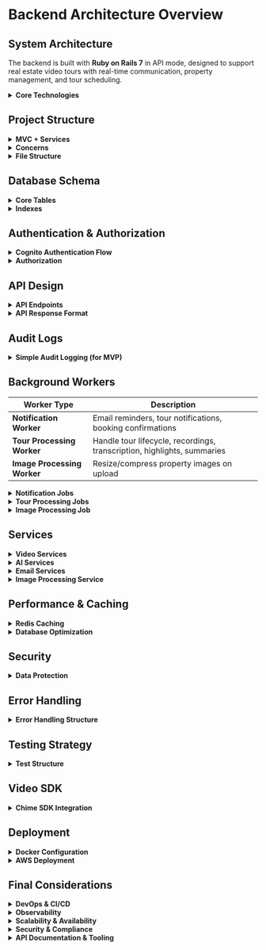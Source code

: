 # Backend Architecture Overview

## System Architecture

The backend is built with **Ruby on Rails 7** in API mode, designed to support real estate video tours with real-time communication, property management, and tour scheduling.

<details>
<summary><strong>Core Technologies</strong></summary>

- **Ruby on Rails 7** - Web framework with API mode
- **PostgreSQL** - Primary relational database
- **Redis** - Caching and session storage
- **AWS Cognito** - User authentication and token issuance
- **AWS Chime SDK** - Video communication
- **Active Job** - Background job processing
- **Sidekiq** - Job queue management

</details>

## Project Structure

<details>
<summary><strong>MVC + Services</strong></summary>

| Layer | Description |
|-------|-------------|
| **Models** | Data validation and business rules |
| **Views** | JSON response formatting |
| **Controllers** | Request handling and routing |
| **Services** | Complex business logic |

</details>

<details>
<summary><strong>Concerns</strong></summary>

| Concern | Description |
|---------|-------------|
| **Authentication** | User authentication and authorization |
| **Caching** | Response caching strategies |
| **Logging** | Request and response logging |
| **Validation** | Input validation and sanitization |

</details>

<details>
<summary><strong>File Structure</strong></summary>

```
app/
├── controllers/
│   └── api/v1/ 
│       ├── auth/
│       │   ├── application_controller.rb
│       │   ├── registrations_controller.rb
│       │   └── sessions_controller.rb
│       ├── realtors/
│       │   ├── application_controller.rb
│       │   ├── properties_controller.rb
│       │   ├── tours_controller.rb
│       │   ├── bookings_controller.rb
│       │   └── calls_controller.rb
│       ├── buyers/
│       │   ├── application_controller.rb
│       │   ├── properties_controller.rb
│       │   ├── tours_controller.rb
│       │   ├── bookings_controller.rb
│       │   └── calls_controller.rb
│       └── admin/
│           ├── application_controller.rb
│           ├── users_controller.rb
│           ├── properties_controller.rb
│           ├── tours_controller.rb
│           └── bookings_controller.rb
├── models/
│   ├── user.rb
│   ├── property.rb
│   ├── booking.rb
│   ├── tour.rb
│   ├── call.rb
│   ├── tour_note.rb
│   ├── transcript.rb
│   ├── highlight.rb
│   ├── recording.rb
│   └── audit_log.rb
├── services/
│   ├── tour_lifecycle_service.rb
│   ├── video_processing_service.rb
│   ├── transcription_service.rb
│   ├── highlight_detection_service.rb
│   ├── summary_service.rb
│   └── image_processing_service.rb
├── workers/
│   ├── notification_worker.rb
│   ├── tour_processing_worker.rb
│   └── image_processing_worker.rb
└── concerns/
    ├── authentication.rb
    ├── caching.rb
    ├── logging.rb
    └── validation.rb
```

</details>

## Database Schema

<details>
<summary><strong>Core Tables</strong></summary>

| Table | Description |
|-------|-------------|
| **Users Table** | User profiles and authentication (id, full_name, email, role, cognito_sub, timestamps) |
| **Properties Table** | Property listings and details (realtor_id, address, mls_id, description, timestamps) |
| **Bookings Table** | Tour booking requests (buyer_id, property_id, scheduled_at, status, timestamps) |
| **Tours Table** | Actual tour sessions (property_id, realtor_id, buyer_id, status, scheduled_at, started_at) |
| **Calls Table** | Video call sessions (tour_id, chime_meeting_id, status, started_at, ended_at) |
| **TourNotes Table** | User-generated notes during tours (tour_id, user_id, content, tag, timestamp_ms, timestamps) |
| **Transcripts Table** | AI-generated call transcripts (tour_id, full_text, segments JSON, timestamps) |
| **Highlights Table** | Tour highlights and moments (tour_id, timestamp_ms, note, image_url, timestamps) |
| **Recordings Table** | Call recordings and playback (tour_id, mux_asset_id, playback_url, duration_seconds, recorded_at, timestamps) |
| **AuditLogs Table** | Immutable system & user actions for compliance (actor_id, action, target_id, meta, created_at) |

#### Users Table
```sql
CREATE TABLE users (
  id BIGSERIAL PRIMARY KEY,
  full_name VARCHAR(255) NOT NULL,
  email VARCHAR(255) UNIQUE NOT NULL,
  role VARCHAR(50) DEFAULT 'buyer',
  cognito_sub VARCHAR(255) UNIQUE NOT NULL,
  created_at TIMESTAMP NOT NULL,
  updated_at TIMESTAMP NOT NULL
);
```

#### Properties Table
```sql
CREATE TABLE properties (
  id BIGSERIAL PRIMARY KEY,
  realtor_id BIGINT REFERENCES users(id),
  address TEXT NOT NULL,
  mls_id VARCHAR(255) UNIQUE,
  description TEXT,
  price DECIMAL(12,2),
  bedrooms INTEGER,
  bathrooms INTEGER,
  sqft INTEGER,
  status VARCHAR(50) DEFAULT 'active',
  created_at TIMESTAMP NOT NULL,
  updated_at TIMESTAMP NOT NULL
);
```

#### Bookings Table
```sql
CREATE TABLE bookings (
  id BIGSERIAL PRIMARY KEY,
  buyer_id BIGINT REFERENCES users(id),
  property_id BIGINT REFERENCES properties(id),
  scheduled_at TIMESTAMP NOT NULL,
  status VARCHAR(50) DEFAULT 'pending',
  duration_minutes INTEGER DEFAULT 30,
  notes TEXT,
  created_at TIMESTAMP NOT NULL,
  updated_at TIMESTAMP NOT NULL
);
```

#### Tours Table
```sql
CREATE TABLE tours (
  id BIGSERIAL PRIMARY KEY,
  property_id BIGINT REFERENCES properties(id),
  realtor_id BIGINT REFERENCES users(id),
  buyer_id BIGINT REFERENCES users(id),
  booking_id BIGINT REFERENCES bookings(id),
  status VARCHAR(50) DEFAULT 'scheduled',
  scheduled_at TIMESTAMP NOT NULL,
  started_at TIMESTAMP,
  ended_at TIMESTAMP,
  created_at TIMESTAMP NOT NULL,
  updated_at TIMESTAMP NOT NULL
);
```

#### Calls Table
```sql
CREATE TABLE calls (
  id BIGSERIAL PRIMARY KEY,
  tour_id BIGINT REFERENCES tours(id),
  chime_meeting_id VARCHAR(255) UNIQUE NOT NULL,
  status VARCHAR(50) DEFAULT 'created',
  started_at TIMESTAMP,
  ended_at TIMESTAMP,
  created_at TIMESTAMP NOT NULL,
  updated_at TIMESTAMP NOT NULL
);
```

#### Tour Notes Table
```sql
CREATE TABLE tour_notes (
  id BIGSERIAL PRIMARY KEY,
  tour_id BIGINT REFERENCES tours(id),
  user_id BIGINT REFERENCES users(id),
  content TEXT NOT NULL,
  tag VARCHAR(100),
  timestamp_ms BIGINT,
  created_at TIMESTAMP NOT NULL,
  updated_at TIMESTAMP NOT NULL
);
```

#### Transcripts Table
```sql
CREATE TABLE transcripts (
  id BIGSERIAL PRIMARY KEY,
  tour_id BIGINT REFERENCES tours(id),
  full_text TEXT,
  segments JSONB,
  confidence_score DECIMAL(3,2),
  created_at TIMESTAMP NOT NULL,
  updated_at TIMESTAMP NOT NULL
);
```

#### Highlights Table
```sql
CREATE TABLE highlights (
  id BIGSERIAL PRIMARY KEY,
  tour_id BIGINT REFERENCES tours(id),
  timestamp_ms BIGINT NOT NULL,
  note TEXT,
  image_url VARCHAR(500),
  highlight_type VARCHAR(50),
  created_at TIMESTAMP NOT NULL,
  updated_at TIMESTAMP NOT NULL
);
```

#### Recordings Table
```sql
CREATE TABLE recordings (
  id BIGSERIAL PRIMARY KEY,
  tour_id BIGINT REFERENCES tours(id),
  mux_asset_id VARCHAR(255) UNIQUE,
  playback_url VARCHAR(500),
  duration_seconds INTEGER,
  file_size_bytes BIGINT,
  recorded_at TIMESTAMP,
  created_at TIMESTAMP NOT NULL,
  updated_at TIMESTAMP NOT NULL
);
```

#### Audit Logs Table
```sql
CREATE TABLE audit_logs (
  id BIGSERIAL PRIMARY KEY,
  user_id BIGINT REFERENCES users(id),
  action VARCHAR(100) NOT NULL,
  resource_type VARCHAR(50),
  resource_id BIGINT,
  details TEXT,
  created_at TIMESTAMP NOT NULL
);
```

</details>

<details>
<summary><strong>Indexes</strong></summary>

```sql
-- Performance indexes
CREATE INDEX idx_users_email ON users(email);
CREATE INDEX idx_properties_realtor_id ON properties(realtor_id);
CREATE INDEX idx_properties_status ON properties(status);
CREATE INDEX idx_bookings_buyer_id ON bookings(buyer_id);
CREATE INDEX idx_bookings_property_id ON bookings(property_id);
CREATE INDEX idx_bookings_scheduled_at ON bookings(scheduled_at);
CREATE INDEX idx_tours_property_id ON tours(property_id);
CREATE INDEX idx_tours_realtor_id ON tours(realtor_id);
CREATE INDEX idx_tours_buyer_id ON tours(buyer_id);
CREATE INDEX idx_tours_scheduled_at ON tours(scheduled_at);
CREATE INDEX idx_calls_tour_id ON calls(tour_id);
CREATE INDEX idx_tour_notes_tour_id ON tour_notes(tour_id);
CREATE INDEX idx_audit_logs_user_id ON audit_logs(user_id);
CREATE INDEX idx_audit_logs_created_at ON audit_logs(created_at);
```

</details>

## Authentication & Authorization

<details>
<summary><strong>Cognito Authentication Flow</strong></summary>

- User registration, login, and password reset are handled by AWS Cognito.
- The backend verifies Cognito JWTs using the User Pool's JWKS endpoint.
- On first login, a user record is created/updated in the local database using Cognito's `sub` as the unique identifier.
- Passwords are never stored or managed by the backend.

</details>

<details>
<summary><strong>Authorization</strong></summary>

The system supports three user types: **buyer**, **realtor**, and **admin**. While authentication is managed by AWS Cognito, authorization (what each user can do) is enforced by the backend using the `role` field in the `users` table and policy classes (e.g., Pundit).

#### Role Storage
- The canonical user role is stored in the local `users` table (`role` column).
- Optionally, the role can also be stored as a custom attribute in Cognito and synced to the DB on login.

#### Role Helpers (User Model)

```ruby
class User < ApplicationRecord
  def buyer?
    role == 'buyer'
  end

  def realtor?
    role == 'realtor'
  end

  def admin?
    role == 'admin'
  end
end
```

#### Example Policy (Pundit)

```ruby
class PropertyPolicy < ApplicationPolicy
  def index?
    user.realtor? || user.admin?
  end

  def show?
    user.realtor? || user.admin? || record.realtor_id == user.id
  end

  def create?
    user.realtor? || user.admin?
  end

  def update?
    user.realtor? && record.realtor_id == user.id || user.admin?
  end

  def destroy?
    user.realtor? && record.realtor_id == user.id || user.admin?
  end

  class Scope < Scope
    def resolve
      if user.admin?
        scope.all
      elsif user.realtor?
        scope.where(realtor_id: user.id)
      else
        scope.none
      end
    end
  end
end
```
</details>

## API Design

<details>
<summary><strong>API Endpoints</strong></summary>

### Authentication Endpoints

`/api/v1/auth` (Public)

- Authentication endpoints accessible to all users
- Login, register, password reset, profile management

```
POST   /api/v1/auth/login                     # User login
POST   /api/v1/auth/register                  # User registration
POST   /api/v1/auth/logout                    # User logout
POST   /api/v1/auth/refresh                   # Refresh access token
POST   /api/v1/auth/password-reset/request    # Request password reset
POST   /api/v1/auth/password-reset/confirm    # Confirm password reset
GET    /api/v1/auth/me                        # Get current user profile
PUT    /api/v1/auth/me                        # Update current user profile
```

### Realtor Endpoints

`/api/v1/realtors` (Realtor-specific)

- Property Management: CRUD operations for realtor's properties
- Tour Management: Start/end tours, view recordings, transcripts
- Booking Management: View and manage bookings
- Video Calls: Create and manage video calls

```
# Property Management
GET    /api/v1/realtors/properties            # List realtor's properties
POST   /api/v1/realtors/properties            # Create property
GET    /api/v1/realtors/properties/:id        # Get property details
PUT    /api/v1/realtors/properties/:id        # Update property
DELETE /api/v1/realtors/properties/:id        # Delete property
POST   /api/v1/realtors/properties/:id/images # Upload property images
DELETE /api/v1/realtors/properties/:id/images/:image_id # Delete property image

# Tour Management
GET    /api/v1/realtors/tours                 # List realtor's tours
GET    /api/v1/realtors/tours/:id             # Get tour details
POST   /api/v1/realtors/tours/:id/start       # Start tour
POST   /api/v1/realtors/tours/:id/end         # End tour
GET    /api/v1/realtors/tours/:id/notes       # Get tour notes
POST   /api/v1/realtors/tours/:id/notes       # Add tour note
GET    /api/v1/realtors/tours/:id/recording   # Get tour recording
GET    /api/v1/realtors/tours/:id/transcript  # Get tour transcript
GET    /api/v1/realtors/tours/:id/highlights  # Get tour highlights
GET    /api/v1/realtors/tours/:id/summary     # Get tour summary

# Booking Management
GET    /api/v1/realtors/bookings              # List realtor's bookings
GET    /api/v1/realtors/bookings/:id          # Get booking details
PUT    /api/v1/realtors/bookings/:id          # Update booking
PUT    /api/v1/realtors/bookings/:id/confirm  # Confirm booking and create call
DELETE /api/v1/realtors/bookings/:id          # Cancel booking

# Video Calls
GET    /api/v1/realtors/calls/:id             # Get call details
POST   /api/v1/realtors/calls/:id/join        # Join video call
POST   /api/v1/realtors/calls/:id/leave       # Leave video call
POST   /api/v1/realtors/calls/:id/end         # End video call
GET    /api/v1/realtors/calls/:id/recording   # Get call recording
POST   /api/v1/realtors/calls/:id/record      # Start/stop call recording
```

### Buyer Endpoints

`/api/v1/buyers` (Buyer-specific)

- Property Browsing: View available properties
- Tour Booking: Create and manage bookings
- Tour Participation: View tour details, recordings, summaries
- Video Calls: Join/leave video calls

```
# Property Browsing
GET    /api/v1/buyers/properties              # Browse available properties
GET    /api/v1/buyers/properties/:id          # Get property details

# Tour Booking
GET    /api/v1/buyers/bookings                # List buyer's bookings
POST   /api/v1/buyers/bookings                # Create booking
GET    /api/v1/buyers/bookings/:id            # Get booking details
PUT    /api/v1/buyers/bookings/:id            # Update booking
DELETE /api/v1/buyers/bookings/:id            # Cancel booking

# Tour Participation
GET    /api/v1/buyers/tours                   # List buyer's tours
GET    /api/v1/buyers/tours/:id               # Get tour details
GET    /api/v1/buyers/tours/:id/notes         # Get tour notes
POST   /api/v1/buyers/tours/:id/notes         # Add tour note
GET    /api/v1/buyers/tours/:id/recording     # Get tour recording
GET    /api/v1/buyers/tours/:id/transcript    # Get tour transcript
GET    /api/v1/buyers/tours/:id/highlights    # Get tour highlights
GET    /api/v1/buyers/tours/:id/summary       # Get tour summary

# Video Calls
GET    /api/v1/buyers/calls/:id               # Get call details (if authorized)
POST   /api/v1/buyers/calls/:id/join          # Join video call
POST   /api/v1/buyers/calls/:id/leave         # Leave video call
GET    /api/v1/buyers/calls/:id/recording     # Get call recording
```

### Admin Endpoints

`/api/v1/admin` (Admin-only)
- User Management: CRUD operations for all users
- Property Management: Manage all properties
- Tour Management: View all tours
- Booking Management: Manage all bookings

```
# User Management
GET    /api/v1/admin/users                    # List all users
GET    /api/v1/admin/users/:id                # Get user details
PUT    /api/v1/admin/users/:id                # Update user
DELETE /api/v1/admin/users/:id                # Delete user
POST   /api/v1/admin/users/:id/avatar         # Upload user avatar

# Property Management
GET    /api/v1/admin/properties               # List all properties
GET    /api/v1/admin/properties/:id           # Get property details
PUT    /api/v1/admin/properties/:id           # Update property
DELETE /api/v1/admin/properties/:id           # Delete property

# Tour Management
GET    /api/v1/admin/tours                    # List all tours
GET    /api/v1/admin/tours/:id                # Get tour details
PUT    /api/v1/admin/tours/:id                # Update tour
DELETE /api/v1/admin/tours/:id                # Delete tour

# Booking Management
GET    /api/v1/admin/bookings                 # List all bookings
GET    /api/v1/admin/bookings/:id             # Get booking details
PUT    /api/v1/admin/bookings/:id             # Update booking
DELETE /api/v1/admin/bookings/:id             # Cancel booking
```

</details>

<details>
<summary><strong>API Response Format</strong></summary>

```ruby
# Standard API response format
{
  "success": true,
  "data": {
    "id": 1,
    "type": "property",
    "attributes": {
      "address": "123 Main St",
      "price": 500000,
      "bedrooms": 3,
      "bathrooms": 2
    },
    "relationships": {
      "realtor": {
        "data": {
          "id": 1,
          "type": "user"
        }
      }
    }
  },
  "meta": {
    "timestamp": "2024-01-15T10:30:00Z",
    "version": "1.0"
  }
}

# Error response format
{
  "success": false,
  "errors": [
    {
      "code": "VALIDATION_ERROR",
      "message": "Address can't be blank",
      "field": "address"
    }
  ],
  "meta": {
    "timestamp": "2024-01-15T10:30:00Z",
    "version": "1.0"
  }
}
```

</details>

## Audit Logs

<details>
<summary><strong>Simple Audit Logging (for MVP)</strong></summary>

```ruby
class AuditLog < ApplicationRecord
  belongs_to :user
  
  # Flexible logging method that matches your diagram
  def self.log(action, user_id:, **details)
    # Extract resource info from details
    resource_type = details.delete(:resource_type)
    resource_id = details.delete(:resource_id)
    
    # Handle special cases where resource is passed as a key
    if details[:call]
      resource_type = "Call"
      resource_id = details.delete(:call)
    elsif details[:tour]
      resource_type = "Tour" 
      resource_id = details.delete(:tour)
    elsif details[:property]
      resource_type = "Property"
      resource_id = details.delete(:property)
    end
    
    create!(
      user_id: user_id,
      action: action,
      resource_type: resource_type,
      resource_id: resource_id,
      details: details.to_json
    )
  end
end

# Usage in controllers
class Api::V1::Realtors::PropertiesController < ApplicationController
  def create
    property = current_user.properties.create!(property_params)
    
    # Simple audit log
    AuditLog.log('property_created', user_id: current_user.id, property: property.id)
    
    render json: property, status: :created
  end
end
```
</details>

## Background Workers

| Worker Type | Description |
|-------------|-------------|
| **Notification Worker** | Email reminders, tour notifications, booking confirmations |
| **Tour Processing Worker** | Handle tour lifecycle, recordings, transcription, highlights, summaries |
| **Image Processing Worker** | Resize/compress property images on upload |

<details>
<summary><strong>Notification Jobs</strong></summary>

```ruby
# Usage examples in controllers:
class Api::V1::Buyers::BookingsController < ApplicationController
  def create
    booking = current_user.bookings.create!(booking_params)
    
    # Send notification to realtor about new booking request
    NotificationWorker.perform_async('new_booking_request', { booking_id: booking.id })
    
    render json: booking, status: :created
  end
end

class Api::V1::Realtors::BookingsController < ApplicationController
  def confirm
    booking = Booking.find(params[:id])
    authorize booking, :confirm?

    Booking.transaction do
      booking.update!(status: 'confirmed')
      
      # Create tour
      tour = Tour.create!(
        booking: booking,
        property: booking.property,
        realtor: current_user,
        buyer: booking.buyer,
        scheduled_at: booking.scheduled_at
      )
      
      # Create call
      call = Call.create!(
        tour: tour,
        status: 'created',
        chime_meeting_id: SecureRandom.uuid
      )
      
      # Send confirmation to both parties
      NotificationWorker.perform_async('booking_confirmation', { booking_id: booking.id })
      
      # Schedule reminder 15 minutes before tour
      reminder_time = booking.scheduled_at - 15.minutes
      NotificationWorker.perform_at(reminder_time, 'booking_reminder', { booking_id: booking.id })
      
      render json: { booking: booking, tour: tour, call: call }
    end
  end
end

class Api::V1::Realtors::ToursController < ApplicationController
  def start
    tour = Tour.find(params[:id])
    
    # Start tour processing
    TourProcessingWorker.perform_async('start_tour', { tour_id: tour.id })
    
    render json: { message: 'Tour starting...' }
  end
  
  def end
    tour = Tour.find(params[:id])
    
    # End tour and process everything
    TourProcessingWorker.perform_async('end_tour', { tour_id: tour.id })
    
    render json: { message: 'Tour ending...' }
  end
end

# app/workers/notification_worker.rb
class NotificationWorker
  include Sidekiq::Worker
  sidekiq_options queue: 'default'

  def perform(notification_type, data)
    case notification_type
    when 'new_booking_request'
      send_new_booking_request(data[:booking_id])
    when 'booking_confirmation'
      send_booking_confirmation(data[:booking_id])
    when 'booking_reminder'
      send_booking_reminder(data[:booking_id])
    when 'tour_start'
      send_tour_start_notification(data[:tour_id])
    when 'tour_end'
      send_tour_end_notification(data[:tour_id])
    end
  end

  private

  def send_new_booking_request(booking_id)
    booking = Booking.find(booking_id)
    BookingMailer.new_booking_request_email(booking).deliver_now
  end

  def send_booking_confirmation(booking_id)
    booking = Booking.find(booking_id)
    BookingMailer.confirmation_email(booking).deliver_now
  end

  def send_booking_reminder(booking_id)
    booking = Booking.find(booking_id)
    BookingMailer.reminder_email(booking).deliver_now
    BookingMailer.realtor_reminder_email(booking).deliver_now
  end

  def send_tour_start_notification(tour_id)
    tour = Tour.find(tour_id)
    TourMailer.start_notification(tour).deliver_now
  end

  def send_tour_end_notification(tour_id)
    tour = Tour.find(tour_id)
    TourMailer.end_notification(tour).deliver_now
  end
end
```

</details>

<details>
<summary><strong>Tour Processing Jobs</strong></summary>

```ruby
# app/workers/tour_processing_worker.rb
class TourProcessingWorker
  include Sidekiq::Worker
  sidekiq_options queue: 'default'

  def perform(processing_type, data)
    case processing_type
    when 'start_tour'
      start_tour(data[:tour_id])
    when 'end_tour'
      end_tour(data[:tour_id])
    when 'process_recording'
      process_recording(data[:tour_id])
    when 'generate_ai_content'
      generate_ai_content(data[:tour_id])
    end
  end

  private

  def start_tour(tour_id)
    tour = Tour.find(tour_id)
    
    # Create Chime meeting
    chime_service = ChimeService.new
    meeting = chime_service.create_meeting(tour)
    
    # Update tour
    tour.update!(
      status: 'in_progress',
      started_at: Time.current,
      chime_meeting_id: meeting.meeting_id
    )
    
    # Send notification
    NotificationWorker.perform_async('tour_start', { tour_id: tour_id })
  end

  def end_tour(tour_id)
    tour = Tour.find(tour_id)
    
    # Update tour status
    tour.update!(
      status: 'completed',
      ended_at: Time.current
    )
    
    # Process recording
    process_recording(tour_id)
    
    # Send notification
    NotificationWorker.perform_async('tour_end', { tour_id: tour_id })
  end

  def process_recording(tour_id)
    tour = Tour.find(tour_id)
    
    # Download and store recording
    chime_service = ChimeService.new
    video_file = chime_service.download_recording(tour.chime_meeting_id)
    
    s3_service = S3Service.new
    video_url = s3_service.upload_recording(video_file, tour.id)
    
    # Create recording record
    Recording.create!(
      tour_id: tour_id,
      video_url: video_url,
      recorded_at: tour.ended_at
    )
    
    # Generate AI content
    generate_ai_content(tour_id)
  end

  def generate_ai_content(tour_id)
    tour = Tour.find(tour_id)
    recording = tour.recording
    
    # Transcribe audio
    transcription_service = TranscriptionService.new
    transcript_data = transcription_service.transcribe(recording.video_url)
    
    # Create transcript
    Transcript.create!(
      tour_id: tour_id,
      full_text: transcript_data[:text],
      segments: transcript_data[:segments],
      confidence_score: transcript_data[:confidence]
    )
    
    # Generate highlights
    highlight_service = HighlightDetectionService.new
    highlights = highlight_service.detect_highlights(transcript_data)
    
    highlights.each do |highlight|
      Highlight.create!(
        tour_id: tour_id,
        timestamp_ms: highlight[:timestamp],
        note: highlight[:description],
        highlight_type: highlight[:type]
      )
    end
    
    # Generate summary
    summary_service = SummaryService.new
    summary = summary_service.generate_summary(tour)
    
    tour.update!(summary: summary)
  end
end
```
</details>

<details>
<summary><strong>Image Processing Job</strong></summary>

```ruby
# app/workers/image_processing_worker.rb
class ImageProcessingWorker
  include Sidekiq::Worker
  sidekiq_options queue: 'default'

  def perform(image_id)
    image = PropertyImage.find(image_id)
    processed_file = ImageProcessingService.new.process(image.file)

    # Update the image record with processed file info (e.g., new URL, thumbnail, etc.)
    image.update!(
      processed_url: processed_file.url,
      thumbnail_url: processed_file.thumbnail_url
    )
  end
end
```
</details>

## Services

<details>
<summary><strong>Video Services</strong></summary>

```ruby
# app/services/chime_service.rb
class ChimeService
  def initialize
    @chime_client = Aws::ChimeSDKMeetings::Client.new(
      region: Rails.application.credentials.aws[:region],
      credentials: Aws::Credentials.new(
        Rails.application.credentials.aws[:access_key_id],
        Rails.application.credentials.aws[:secret_access_key]
      )
    )
  end

  def create_meeting(tour)
    response = @chime_client.create_meeting(
      client_request_token: SecureRandom.uuid,
      external_meeting_id: "tour_#{tour.id}",
      media_region: 'us-east-1',
      meeting_configuration: {
        audio: {
          echo_reduction: 'AVAILABLE'
        }
      }
    )
    
    response.meeting
  end

  def create_attendee(meeting_id, user)
    response = @chime_client.create_attendee(
      external_user_id: user.id.to_s,
      meeting_id: meeting_id
    )
    
    response.attendee
  end

  def download_recording(recording_id)
    # Implementation for downloading recording
  end
end

# app/services/video_processing_service.rb
class VideoProcessingService
  def process(video_file)
    # Note: For MVP, video processing is not required.
    # Chime recordings are stored and served as-is from S3.
    # This service can be implemented later if advanced video processing
    # (compression, watermarking, format conversion) is needed.
    
    # For now, we're returning the original file path
    video_file.path
  end
end
```

</details>

<details>
<summary><strong>AI Services</strong></summary>

```ruby
# app/services/transcription_service.rb
class TranscriptionService
  def initialize
    @client = OpenAI::Client.new(
      access_token: Rails.application.credentials.openai[:api_key]
    )
  end

  def transcribe(video_url)
    # Download audio from video
    audio_file = download_audio(video_url)
    
    # Transcribe using OpenAI Whisper
    response = @client.audio.transcribe(
      parameters: {
        model: "whisper-1",
        file: File.open(audio_file.path),
        response_format: "verbose_json",
        timestamp_granularities: ["segment"]
      }
    )
    
    {
      text: response.text,
      segments: response.segments,
      confidence: response.language
    }
  end

  private

  def download_audio(video_url)
    # Implementation for downloading audio from video
  end
end

# app/services/highlight_detection_service.rb
class HighlightDetectionService
  def initialize
    @client = OpenAI::Client.new(
      access_token: Rails.application.credentials.openai[:api_key]
    )
  end

  def detect_highlights(transcript)
    prompt = build_highlight_prompt(transcript.full_text)
    
    response = @client.chat(
      parameters: {
        model: "gpt-4",
        messages: [
          { role: "system", content: "You are a real estate expert. Identify key moments and highlights from property tours." },
          { role: "user", content: prompt }
        ],
        temperature: 0.3
      }
    )
    
    parse_highlights(response.choices.first.message.content, transcript.segments)
  end

  private

  def build_highlight_prompt(text)
    "Analyze this property tour transcript and identify key highlights:\n\n#{text}\n\nReturn highlights in JSON format with timestamp and description."
  end

  def parse_highlights(ai_response, segments)
    # Parse AI response and map to segments
  end
end
```

</details>

<details>
<summary><strong>Email Services</strong></summary>

```ruby
# app/services/email_service.rb
class EmailService
  def send_booking_confirmation(booking)
    BookingMailer.confirmation_email(booking).deliver_now
  end

  def send_tour_reminder(booking)
    BookingMailer.reminder_email(booking).deliver_now
  end

  def send_tour_summary(tour)
    TourMailer.summary_email(tour).deliver_now
  end
end

# app/mailers/booking_mailer.rb
class BookingMailer < ApplicationMailer
  def new_booking_request_email(booking)
    @booking = booking
    @property = booking.property
    @buyer = booking.buyer
    
    mail(
      to: booking.property.realtor.email,
      subject: "New Tour Request: #{@property.address}"
    )
  end

  def confirmation_email(booking)
    @booking = booking
    @property = booking.property
    @realtor = booking.property.realtor
    
    mail(
      to: booking.buyer.email,
      subject: "Tour Confirmed: #{@property.address}"
    )
  end

  def reminder_email(booking)
    @booking = booking
    @property = booking.property
    
    mail(
      to: booking.buyer.email,
      subject: "Reminder: Your tour starts in 15 minutes"
    )
  end

  def realtor_reminder_email(booking)
    @booking = booking
    @property = booking.property
    @buyer = booking.buyer
    
    mail(
      to: booking.property.realtor.email,
      subject: "Reminder: Tour starts in 15 minutes"
    )
  end
end
```
</details>

<details>
<summary><strong>Image Processing Service</strong></summary>

```ruby
# app/services/image_processing_service.rb
class ImageProcessingService
  def process(file)
    # Example: Resize, compress, and generate thumbnail
    # (Implementation depends on the image processing library, e.g., MiniMagick)
    processed = MiniMagick::Image.open(file.path)
    processed.resize "1200x800"
    processed.write file.path

    thumbnail = processed.clone
    thumbnail.resize "300x200"
    thumbnail_path = file.path.sub(/(\.\w+)$/, '_thumb\\1')
    thumbnail.write thumbnail_path

    OpenStruct.new(
      url: upload_to_s3(file.path),
      thumbnail_url: upload_to_s3(thumbnail_path)
    )
  end

  def upload_to_s3(path)
    # Upload file to S3 and return the public URL
    # (Implementation depends on the S3 integration)
  end
end
```
</details>

## Performance & Caching

<details>
<summary><strong>Redis Caching</strong></summary>

Redis is used primarily for background job queues (Sidekiq) and session storage. For MVP, complex API response caching is not required - database queries are fast enough at this scale.

**Future Release - Advanced Redis Capabilities:**
Redis is an in-memory data store that can significantly improve application performance and scalability by caching frequently accessed data. In future releases, Redis can be expanded to include:

- **API response caching:** Store the results of expensive or frequently requested queries, reducing database load and improving response times for users.
- **Session storage:** Manage user sessions in a scalable, distributed way, especially useful for stateless APIs and multi-instance deployments.
- **Rate limiting:** Track request counts per user or IP to enforce API rate limits efficiently.
- **Background job queues:** (via Sidekiq) Redis acts as the broker for background jobs, enabling reliable and scalable job processing.

By caching data in Redis, the system can serve repeated requests much faster, reduce latency, and handle higher traffic without overloading the primary database.

</details>

<details>
<summary><strong>Database Optimization</strong></summary>

- Eager Loading: Avoid the N+1 query problem, where fetching related records causes many small queries.
- Pagination: Prevent loading too much data into memory and overwhelming the client or server.
- Indexing: Speed up lookups, filtering, and sorting on frequently queried columns.

```ruby
# app/models/property.rb
class Property < ApplicationRecord
  # Eager loading associations
  scope :with_realtor, -> { includes(:realtor) }
  scope :with_tours, -> { includes(:tours) }
  scope :with_bookings, -> { includes(:bookings) }
  
  # Pagination
  scope :paginated, ->(page: 1, per_page: 20) {
    offset((page - 1) * per_page).limit(per_page)
  }
  
  # Search
  scope :search, ->(query) {
    where("address ILIKE ? OR description ILIKE ?", "%#{query}%", "%#{query}%")
  }
  
  # Performance optimizations
  scope :active, -> { where(status: 'active') }
  scope :by_realtor, ->(realtor_id) { where(realtor_id: realtor_id) }
end

# app/controllers/api/v1/realtors/properties_controller.rb
class Api::V1::Realtors::PropertiesController < ApplicationController
  def index
    properties = Property.with_realtor
                        .active
                        .search(params[:query])
                        .paginated(page: params[:page], per_page: params[:per_page])

    render json: {
      data: properties,
      meta: {
        current_page: params[:page]&.to_i || 1,
        total_pages: (properties.total_count.to_f / (params[:per_page]&.to_i || 20)).ceil,
        total_count: properties.total_count
      }
    }
  end
end
```

</details>

## Security

</details>

<details>
<summary><strong>Data Protection</strong></summary>

This Encryptable concern adds transparent encryption and decryption for sensitive fields such as email, phone number or SSN in ActiveRecord models. Using AES-256-GCM, it encrypts data before saving and decrypts it after retrieval, keeping plain-text values out of the database while allowing seamless model interaction.

```ruby
# app/models/concerns/encryptable.rb
module Encryptable
  extend ActiveSupport::Concern

  included do
    before_save :encrypt_sensitive_data
    after_find :decrypt_sensitive_data
  end

  private

  def encrypt_sensitive_data
    self.encrypted_ssn = encrypt(ssn) if ssn_changed?
    self.encrypted_phone = encrypt(phone) if phone_changed?
  end

  def decrypt_sensitive_data
    self.ssn = decrypt(encrypted_ssn) if encrypted_ssn.present?
    self.phone = decrypt(encrypted_phone) if encrypted_phone.present?
  end

  def encrypt(value)
    return nil if value.blank?
    
    cipher = OpenSSL::Cipher.new('aes-256-gcm')
    cipher.encrypt
    cipher.key = Rails.application.credentials.secret_key_base[0..31]
    cipher.iv = cipher.random_iv
    
    encrypted = cipher.update(value) + cipher.final
    auth_tag = cipher.auth_tag
    
    Base64.strict_encode64(encrypted + auth_tag)
  end

  def decrypt(encrypted_value)
    return nil if encrypted_value.blank?
    
    cipher = OpenSSL::Cipher.new('aes-256-gcm')
    cipher.decrypt
    cipher.key = Rails.application.credentials.secret_key_base[0..31]
    
    decoded = Base64.strict_decode64(encrypted_value)
    auth_tag = decoded[-16..-1]
    encrypted = decoded[0...-16]
    
    cipher.auth_tag = auth_tag
    cipher.auth_data = ""
    
    cipher.update(encrypted) + cipher.final
  end
end
```
</details>

## Error Handling

<details>
<summary><strong>Error Handling Structure</strong></summary>

| Component | Description |
|-----------|-------------|
| **Global Exception Handler** | Centralized error processing |
| **Custom Error Classes** | Domain-specific errors |
| **Error Logging** | Structured error logging |
| **Client Error Responses** | User-friendly error messages |

</details>

## Testing Strategy

<details>
<summary><strong>Test Structure</strong></summary>

```
spec/
├── controllers/
│   └── api/v1/
│       ├── auth_controller_spec.rb
│       ├── realtors/
│       │   ├── properties_controller_spec.rb
│       │   ├── tours_controller_spec.rb
│       │   ├── bookings_controller_spec.rb
│       │   └── calls_controller_spec.rb
│       ├── buyers/
│       │   ├── properties_controller_spec.rb
│       │   ├── bookings_controller_spec.rb
│       │   ├── tours_controller_spec.rb
│       │   └── calls_controller_spec.rb
│       └── admin/
│           ├── users_controller_spec.rb
│           ├── properties_controller_spec.rb
│           ├── tours_controller_spec.rb
│           └── bookings_controller_spec.rb
├── models/
│   ├── user_spec.rb
│   ├── property_spec.rb
│   ├── booking_spec.rb
│   ├── tour_spec.rb
│   ├── call_spec.rb
│   ├── tour_note_spec.rb
│   ├── transcript_spec.rb
│   ├── highlight_spec.rb
│   ├── recording_spec.rb
│   ├── audit_log_spec.rb
├── services/
│   ├── tour_lifecycle_service_spec.rb
│   ├── video_processing_service_spec.rb
│   ├── transcription_service_spec.rb
│   ├── highlight_detection_service_spec.rb
│   ├── summary_service_spec.rb
│   ├── image_processing_service_spec.rb
│   └── booking_confirmation_service_spec.rb
├── workers/
│   ├── notification_worker_spec.rb
│   ├── tour_processing_worker_spec.rb
│   └── image_processing_worker_spec.rb
├── concerns/
│   ├── authentication_spec.rb
│   ├── logging_spec.rb
│   └── validation_spec.rb
├── requests/
│   └── api/v1/
│       ├── auth_spec.rb
│       ├── realtors/
│       │   ├── properties_spec.rb
│       │   ├── tours_spec.rb
│       │   ├── bookings_spec.rb
│       │   └── calls_spec.rb
│       ├── buyers/
│       │   ├── properties_spec.rb
│       │   ├── bookings_spec.rb
│       │   ├── tours_spec.rb
│       │   └── calls_spec.rb
│       └── admin/
│           ├── users_spec.rb
│           ├── properties_spec.rb
│           ├── tours_spec.rb
│           └── bookings_spec.rb
└── factories/
    ├── users.rb
    ├── properties.rb
    ├── bookings.rb
    ├── tours.rb
    ├── calls.rb
    ├── tour_notes.rb
    ├── transcripts.rb
    ├── highlights.rb
    ├── recordings.rb
    └── audit_logs.rb
```
</details>

## Video SDK

<details>
<summary><strong>Chime SDK Integration</strong></summary>

### Overview

The RealtyForYou backend uses the [Amazon Chime SDK](https://docs.aws.amazon.com/chime-sdk/latest/dg/what-is-chime-sdk.html) to power real-time video tours, including audio, video, and screen sharing for web and mobile clients.

---

### Backend (Rails API) Responsibilities

- **Meeting Lifecycle:**  
  - Create Chime meetings and attendees via AWS SDK or REST API.
  - End meetings and trigger post-processing (recording).
- **Security:**  
  - All Chime API calls are made server-side.
  - Use IAM roles with least-privilege access.
- **Endpoints:**  
  - `POST /api/v1/realtors/tours/:id/start` → Start tour (automatically creates Chime meeting).
  - `POST /api/v1/realtors/tours/:id/end` → End tour (automatically ends Chime meeting).
  - `POST /api/v1/realtors/calls/:id/join` → Join existing meeting (realtor).
  - `POST /api/v1/buyers/calls/:id/join` → Join existing meeting (buyer).
  - `POST /api/v1/buyers/calls/:id/leave` → Leave meeting (buyer).

**Example Ruby:**
```ruby
chime = Aws::ChimeSDKMeetings::Client.new(region: 'us-east-1')
meeting = chime.create_meeting(client_request_token: SecureRandom.uuid, media_region: 'us-east-1')
attendee = chime.create_attendee(meeting_id: meeting.meeting.meeting_id, external_user_id: user.id.to_s)
```

---

### Recording & Transcription

- **Media Pipelines:**  
  - Use Chime Media Pipelines API to record meetings and store recordings in S3.
  - All transcription is performed using OpenAI Whisper via the backend service.

---

### Security & Compliance

- All Chime API calls are made from the backend.
- We should consider using encrypted S3 buckets for recordings

---

### References

- [Chime SDK API Reference](https://docs.aws.amazon.com/chime-sdk/latest/APIReference/welcome.html)
- [Chime SDK Developer Guide](https://docs.aws.amazon.com/chime-sdk/latest/dg/what-is-chime-sdk.html)

</details>

## Deployment

<details>
<summary><strong>Docker Configuration</strong></summary>

```dockerfile
# Dockerfile
FROM ruby:3.2.2

# Install system dependencies
RUN apt-get update -qq && apt-get install -y \
    postgresql-client \
    nodejs \
    && rm -rf /var/lib/apt/lists/*

# Set working directory
WORKDIR /app

# Install gems
COPY Gemfile Gemfile.lock ./
RUN bundle install

# Copy application code
COPY . .

# Precompile assets
RUN bundle exec rake assets:precompile

# Add a script to be executed every time the container starts
COPY entrypoint.sh /usr/bin/
RUN chmod +x /usr/bin/entrypoint.sh
ENTRYPOINT ["entrypoint.sh"]

EXPOSE 3000

CMD ["rails", "server", "-b", "0.0.0.0"]
```

```yaml
# docker-compose.yml
version: '3.8'

services:
  web:
    build: .
    ports:
      - "3000:3000"
    environment:
      - DATABASE_URL=postgresql://postgres:password@db:5432/realtyforyou
      - REDIS_URL=redis://redis:6379/0
    depends_on:
      - db
      - redis
    volumes:
      - .:/app
      - bundle_cache:/usr/local/bundle

  db:
    image: postgres:15
    environment:
      - POSTGRES_DB=realtyforyou
      - POSTGRES_USER=postgres
      - POSTGRES_PASSWORD=password
    volumes:
      - postgres_data:/var/lib/postgresql/data

  redis:
    image: redis:7-alpine
    volumes:
      - redis_data:/data

  sidekiq:
    build: .
    command: bundle exec sidekiq
    environment:
      - DATABASE_URL=postgresql://postgres:password@db:5432/realtyforyou
      - REDIS_URL=redis://redis:6379/0
    depends_on:
      - db
      - redis
    volumes:
      - .:/app
      - bundle_cache:/usr/local/bundle

volumes:
  postgres_data:
  redis_data:
  bundle_cache:
```

</details>

<details>
<summary><strong>AWS Deployment</strong></summary>

```yaml
# .github/workflows/deploy.yml
name: Deploy to AWS

on:
  push:
    branches: [main]

jobs:
  deploy:
    runs-on: ubuntu-latest
    
    steps:
      - uses: actions/checkout@v3
      
      - name: Configure AWS credentials
        uses: aws-actions/configure-aws-credentials@v1
        with:
          aws-access-key-id: ${{ secrets.AWS_ACCESS_KEY_ID }}
          aws-secret-access-key: ${{ secrets.AWS_SECRET_ACCESS_KEY }}
          aws-region: us-east-1
      
      - name: Login to Amazon ECR (AWS Container Registry)
        id: login-ecr
        uses: aws-actions/amazon-ecr-login@v1
      
      - name: Build and push Docker image
        env:
          ECR_REGISTRY: ${{ steps.login-ecr.outputs.registry }}
          ECR_REPOSITORY: realtyforyou-backend
          IMAGE_TAG: ${{ github.sha }}
        run: |
          docker build -t $ECR_REGISTRY/$ECR_REPOSITORY:$IMAGE_TAG .
          docker push $ECR_REGISTRY/$ECR_REPOSITORY:$IMAGE_TAG
      
      - name: Deploy to ECS
        run: |
          aws ecs update-service \
            --cluster realtyforyou-cluster \
            --service realtyforyou-backend \
            --force-new-deployment
```

</details>

## Final Considerations

<details>
<summary><strong>DevOps & CI/CD</strong></summary>

| Consideration | Description |
|---------------|-------------|
| **AWS ECS** | Container orchestration |
| **GitHub Actions** | Automated testing and deployment |
| **Docker** | Containerized application deployment |
| **Infrastructure as Code (IaC)** | Terraform modules provision VPCs, ECS clusters, RDS, and S3 buckets |
| **Branching Strategy** | Trunk-based development with short-lived feature branches; protected `main` branch with required status checks |
| **Environment Strategy** | Isolated **dev**, **staging**, and **production** accounts; feature flags for risky features |
| **Secrets Management** | AWS Secrets Manager and SSM Parameter Store; rotation policies for DB and JWT secrets |
| **Rollback & Release** | Blue-green by default; canary releases for high-risk changes; one-click rollback via ECS task definition history |
| **CI Quality Gates** | Linting, tests, security scans (Snyk) must pass before merge |

</details>

<details>
<summary><strong>Observability</strong></summary>

| Component | Description |
|-----------|-------------|
| **Key Metrics** | API p95 latency, video call setup time, Chime meeting duration, error rates, CPU/Memory of ECS tasks |
| **Dashboards** | Real-time Grafana dashboards for business KPIs (tours per day) and system KPIs |
| **Alerting** | PagerDuty integration; SLO-based alerts (e.g., >1% error rate for 5 min) route to on-call engineer |

</details>

<details>
<summary><strong>Scalability & Availability</strong></summary>

| Aspect | Description |
|--------|-------------|
| **Target Scale** | 10 k concurrent users / 500 simultaneous video tours in MVP phase |
| **Multi-AZ Deployment** | ECS services span at least 2 AZs; RDS in Multi-AZ mode with automatic fail-over |
| **Auto-Scaling** | ALB request count and custom Chime metrics drive ECS task scaling |
| **Read Replicas & Caching** | Add RDS read replicas and Redis caching tier when read QPS > 2 k |
| **Disaster Recovery** | Daily RDS snapshots (retain 7 days) + S3 cross-region replication |

</details>

<details>
<summary><strong>Security & Compliance</strong></summary>

| Security Measure | Description |
|------------------|-------------|
| **Data Classification** | Recordings, and transcripts stored in encrypted S3 buckets (SSE-KMS) |
| **Vulnerability Management** | Weekly Snyk scans; monthly dependency upgrades |
| **Incident Response** | Document incidents; do post-mortems within 48 h |
| **Logging & Audit** | CloudTrail enabled for all accounts |

</details>

<details>
<summary><strong>API Documentation & Tooling</strong></summary>

| Tool | Description |
|------|-------------|
| **OpenAPI (Swagger)**  | Auto-generated YAML spec from Rails controllers; hosted at `/docs` |
| **Postman Collection** | Shared with frontend, QA & partners |

</details>
